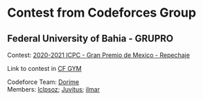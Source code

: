 # Contest from Codeforces Group
## Federal University of Bahia - GRUPRO

Contest: [2020-2021 ICPC - Gran Premio de Mexico - Repechaje](https://codeforces.com/group/QlsCcB22aH/contest/321893)

Link to contest in [CF GYM](https://codeforces.com/gym/102966)

Codeforce Team: [Dorime](https://codeforces.com/team/67616)\
Members: [lclpsoz](https://codeforces.com/profile/lclpsoz);
[Juvitus](https://codeforces.com/profile/Juvitus);
[ilmar](https://codeforces.com/profile/ilmar)
